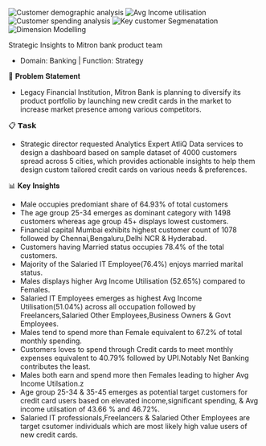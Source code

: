
![Customer demographic analysis](https://github.com/user-attachments/assets/6612fb94-cd2d-4ff9-b231-8b1adb787762)
![Avg Income utilisation](https://github.com/user-attachments/assets/7c047169-e38b-4c36-a00f-f6a9a0932068)
![Customer spending analysis](https://github.com/user-attachments/assets/0777e086-59dd-4277-a33b-2ead325005b2)
![Key customer Segmenatation](https://github.com/user-attachments/assets/3fb8c10a-0e35-461d-8fed-3690c7f2b344)
![Dimension Modelling](https://github.com/user-attachments/assets/edf5d2d7-4f6e-4add-82b6-c7b744268b99)

Strategic Insights to Mitron bank product team
- Domain: Banking | Function: Strategy

📝 𝐏𝐫𝐨𝐛𝐥𝐞𝐦 𝐒𝐭𝐚𝐭𝐞𝐦𝐞𝐧𝐭 
-  Legacy Financial Institution, Mitron Bank is planning to diversify its product portfolio by launching new credit cards in the market to increase market presence among various competitors.

📋 𝗧𝗮𝘀𝗸 
 - Strategic director requested Analytics Expert AtliQ Data services to design a dashboard based on sample dataset of 4000 customers spread across 5 cities, which provides actionable insights to help them design custom tailored credit cards on various needs & preferences.

📊 𝐊𝐞𝐲 𝐈𝐧𝐬𝐢𝐠𝐡𝐭𝐬

- Male occupies predomiant share of 64.93% of total customers
- The age group 25-34 emerges as dominant category with 1498 customers whereas age group 45+ displays lowest customers.
- Financial capital Mumbai exhibits highest customer count of 1078 followed by Chennai,Bengaluru,Delhi NCR & Hyderabad.
- Customers having Married status occupies 78.4% of the total customers.
- Majority of the Salaried IT Employee(76.4%) enjoys married marital status.
- Males displays higher Avg Income Utilisation (52.65%) compared to Females.
- Salaried IT Employees emerges as highest Avg Income Utilisation(51.04%) across all occupation followed by Freelancers,Salaried Other Employees,Business Owners & Govt Employees.
- Males tend to spend more than Female equivalent to 67.2% of total monthly spending.
- Customers loves to spend through Credit cards to meet monthly expenses equivalent to 40.79% followed by UPI.Notably Net Banking contributes the least.
- Males both earn and spend more then Females leading to higher Avg Income Utilsation.z       
- Age group 25-34 & 35-45 emerges as potential target customers for credit card users based on elevated income,significant spending, & Avg income utilsation of 43.66 % and 46.72%.
- Salaried IT professionals,Freelancers & Salaried Other Employees are target csutomer individuals which are most likely high value users of new credit cards. 




